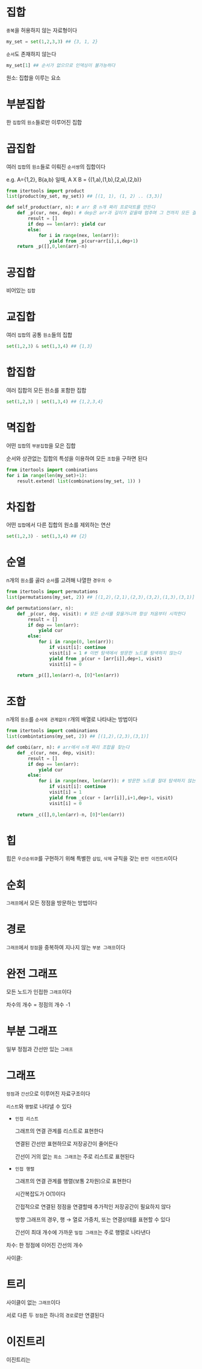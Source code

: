 # 집합

`중복`을 허용하지 않는 자료형이다

```python
my_set = set(1,2,3,3) ## {3, 1, 2}
```

`순서`도 존재하지 않는다

```python
my_set[1] ## 순서가 없으므로 인덱싱이 불가능하다
```

원소: 집합을 이루는 요소

# 부분집합

한 `집합`의 `원소`들로만 이루어진 집합

# 곱집합

여러 `집합`의 `원소`들로 이뤄진 `순서쌍`의 집합이다

e.g. A={1,2}, B{a,b} 일때, A X B = {(1,a),(1,b),(2,a),(2,b)}

```python
from itertools import product
list(product(my_set, my_set)) ## [(1, 1), (1, 2) .. (3,3)]
```

```python
def self_product(arr, n): # arr 중 n개 짜리 프로덕트를 만든다
    def _p(cur, nex, dep): # dep은 arr과 길이가 같을때 멈추며 그 전까지 모든 결합을 찾는다
        result = []
        if dep == len(arr): yield cur
        else:
            for i in range(nex, len(arr)):
                yield from _p(cur+arr[i],i,dep+1)
    return _p([],0,len(arr)-n)
```

# 공집합

비어있는 `집합`

# 교집합

여러 `집합`의 공통 `원소`들의 집합

```python
set(1,2,3) & set(1,3,4) ## {1,3}
```

# 합집합

여러 집합의 모든 원소를 포함한 집합

```python
set(1,2,3) | set(1,3,4) ## {1,2,3,4}
```

# 멱집합

어떤 `집합`의 `부분집합`을 모은 집합

순서와 상관없는 집합의 특성을 이용하여 모든 `조합`을 구하면 된다

```python
from itertools import combinations
for i in range(len(my_set)+1):
	result.extend( list(combinations(my_set, 1)) )
```

# 차집합

어떤 `집합`에서 다른 집합의 원소를 제외하는 연산 

```python
set(1,2,3) - set(1,3,4) ## {2}
```

# 순열

n개의 `원소`를 골라 `순서`를 고려해 나열한 `경우의 수`

```python
from itertools import permutations
list(permutations(my_set, 2)) ## [(1,2),(2,1),(2,3),(3,2),(1,3),(3,1)]
```

```python
def permutations(arr, n):
    def _p(cur, dep, visit): # 모든 순서를 찾을거니까 항상 처음부터 시작한다
        result = []
        if dep == len(arr):
            yield cur
        else:
            for i in range(0, len(arr)): 
                if visit[i]: continue
                visit[i] = 1 # 이번 탐색에서 방문한 노드를 탐색하지 않는다
                yield from _p(cur + [arr[i]],dep+1, visit)
                visit[i] = 0
    
    return _p([],len(arr)-n, [0]*len(arr))
```

# 조합

n개의 `원소`를 `순서에 관계없이` r개의 배열로 나타내는 방법이다

```python
from itertools import combinations
list(combintations(my_set, 2)) ## [(1,2),(2,3),(3,1)]
```

```python
def combi(arr, n): # arr에서 n개 짜리 조합을 찾는다
    def _c(cur, nex, dep, visit):
        result = []
        if dep == len(arr):
            yield cur
        else:
            for i in range(nex, len(arr)): # 방문한 노드를 절대 탐색하지 않는다
                if visit[i]: continue
                visit[i] = 1
                yield from _c(cur + [arr[i]],i+1,dep+1, visit)
                visit[i] = 0
    
    return _c([],0,len(arr)-n, [0]*len(arr))
```

# 힙

힙은  `우선순위큐`를 구현하기 위해 특별한 `삽입`, `삭제` 규칙을 갖는 `완전 이진트리`이다

# 순회

`그래프`에서 모든 정점을 방문하는 방법이다

# 경로

`그래프`에서 `정점`을 중복하여 지나지 않는 `부분 그래프`이다

# 완전 그래프

모든 노드가 인접한 `그래프`이다

차수의 개수 = 정점의 개수 -1

# 부분 그래프

일부 정점과 간선만 있는 `그래프`

# 그래프

`정점`과 `간선`으로 이루어진 자료구조이다

`리스트`와 `행렬`로 나타낼 수 있다

- `인접 리스트`

    그래프의 연결 관계를 리스트로 표현한다

    연결된 간선만 표현하므로 저장공간이 줄어든다

    간선이 거의 없는 `희소 그래프`는 주로 리스트로 표현된다

- `인접 행렬`

    그래프의 연결 관계를 행렬(보통 2차원)으로 표현한다

    시간복잡도가 O(1)이다

    간접적으로 연결된 정점을 연결할때 추가적인 저장공간이 필요하지 않다

    방향 그래프의 경우, 행 → 열로 가중치, 또는 연결상태를 표현할 수 있다

    간선이 최대 개수에 가까운 `밀접 그래프`는 주로 행렬로 나타낸다

차수: 한 정점에 이어진 간선의 개수

사이클: 

# 트리

사이클이 없는 `그래프`이다 

서로 다른 두 `정점`은 하나의 `경로`로만 연결된다

# 이진트리

이진트리는